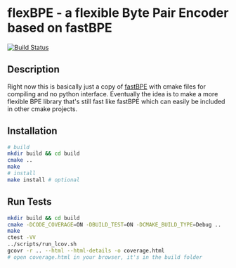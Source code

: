# flexBPE - a flexible Byte Pair Encoder based on fastBPE

[![Build Status](https://travis-ci.org/dhpollack/flexBPE.svg?branch=master)](https://travis-ci.org/dhpollack/flexBPE)

## Description

Right now this is basically just a copy of [fastBPE](https://github.com/glample/fastBPE) with cmake files for compiling and no python interface.  Eventually the idea is to make a more flexible BPE library that's still fast like fastBPE which can easily be included in other cmake projects.

## Installation

```sh
# build
mkdir build && cd build
cmake ..
make
# install
make install # optional
```

## Run Tests
```sh
mkdir build && cd build
cmake -DCODE_COVERAGE=ON -DBUILD_TEST=ON -DCMAKE_BUILD_TYPE=Debug ..
make
ctest -VV
../scripts/run_lcov.sh
gcovr -r .. --html --html-details -o coverage.html
# open coverage.html in your browser, it's in the build folder
```
